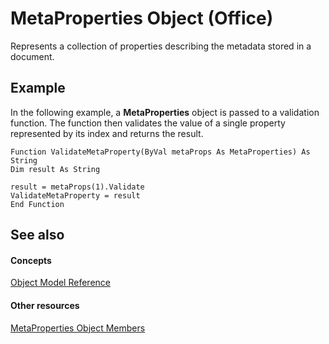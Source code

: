 
# MetaProperties Object (Office)

Represents a collection of properties describing the metadata stored in a document.


## Example

In the following example, a  **MetaProperties** object is passed to a validation function. The function then validates the value of a single property represented by its index and returns the result.


```
Function ValidateMetaProperty(ByVal metaProps As MetaProperties) As String 
Dim result As String 
 
result = metaProps(1).Validate 
ValidateMetaProperty = result 
End Function
```


## See also


#### Concepts


[Object Model Reference](499c789a-aba2-0fad-649a-0ea964cd3b5e.md)
#### Other resources


[MetaProperties Object Members](0e2efa13-130c-59ad-07ee-8499f502064a.md)

